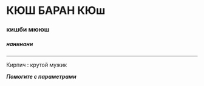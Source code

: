 # КЮШ БАРАН КЮш
### кишби мююш
##### нанинани

---

Кирпич
: крутой мужик

___Помогите с параметрами___